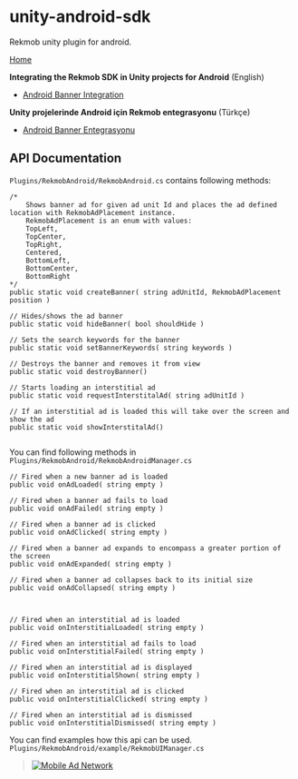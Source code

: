 # unity-android-sdk
Rekmob unity plugin for android.

[Home](https://github.com/rekmob/unity-android-sdk/wiki)

**Integrating the Rekmob SDK in Unity projects for Android** (English)

- [Android Banner Integration](https://github.com/rekmob/unity-android-sdk/wiki/Android-Banner-Integration)


**Unity projelerinde Android için Rekmob entegrasyonu** (Türkçe)

- [Android Banner Entegrasyonu](https://github.com/rekmob/unity-android-sdk/wiki/Android-Banner-Reklam-Entegrasyonu)

## API Documentation

`Plugins/RekmobAndroid/RekmobAndroid.cs` contains following methods:

```
/*
	Shows banner ad for given ad unit Id and places the ad defined location with RekmobAdPlacement instance.
	RekmobAdPlacement is an enum with values:
	TopLeft,
	TopCenter,
	TopRight,
	Centered,
	BottomLeft,
	BottomCenter,
	BottomRight
*/	
public static void createBanner( string adUnitId, RekmobAdPlacement position )

// Hides/shows the ad banner
public static void hideBanner( bool shouldHide )

// Sets the search keywords for the banner
public static void setBannerKeywords( string keywords )

// Destroys the banner and removes it from view
public static void destroyBanner()

// Starts loading an interstitial ad
public static void requestInterstitalAd( string adUnitId )

// If an interstitial ad is loaded this will take over the screen and show the ad
public static void showInterstitalAd()


````

You can find following methods in `Plugins/RekmobAndroid/RekmobAndroidManager.cs` 

```
// Fired when a new banner ad is loaded
public void onAdLoaded( string empty )

// Fired when a banner ad fails to load
public void onAdFailed( string empty )

// Fired when a banner ad is clicked
public void onAdClicked( string empty )

// Fired when a banner ad expands to encompass a greater portion of the screen
public void onAdExpanded( string empty )

// Fired when a banner ad collapses back to its initial size
public void onAdCollapsed( string empty )



// Fired when an interstitial ad is loaded
public void onInterstitialLoaded( string empty )

// Fired when an interstitial ad fails to load
public void onInterstitialFailed( string empty )

// Fired when an interstitial ad is displayed
public void onInterstitialShown( string empty )

// Fired when an interstitial ad is clicked
public void onInterstitialClicked( string empty )

// Fired when an interstitial ad is dismissed
public void onInterstitialDismissed( string empty )

```

You can find examples how this api can be used. `Plugins/RekmobAndroid/example/RekmobUIManager.cs`


> [![Mobile Ad Network](https://rekmob.s3.amazonaws.com/img/logo.png)](https://www.rekmob.com)

